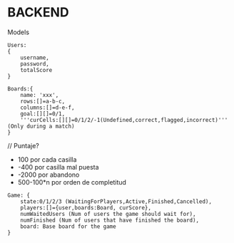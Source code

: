 # BACKEND

Models

```
Users:
{
    username,
    password,
    totalScore
}
```

```
Boards:{
    name: 'xxx',
    rows:[]=a-b-c,
    columns:[]=d-e-f,
    goal:[][]=0/1,
    '''curCells:[][]=0/1/2/-1(Undefined,correct,flagged,incorrect)''' (Only during a match)
}
```

// Puntaje?

- 100 por cada casilla
- -400 por casilla mal puesta
- -2000 por abandono
- 500-100\*n por orden de completitud

```
Game: {
    state:0/1/2/3 (WaitingForPlayers,Active,Finished,Cancelled),
    players:[]={user,boards:Board, curScore},
    numWaitedUsers (Num of users the game should wait for),
    numFinished (Num of users that have finished the board),
    board: Base board for the game
}
```
